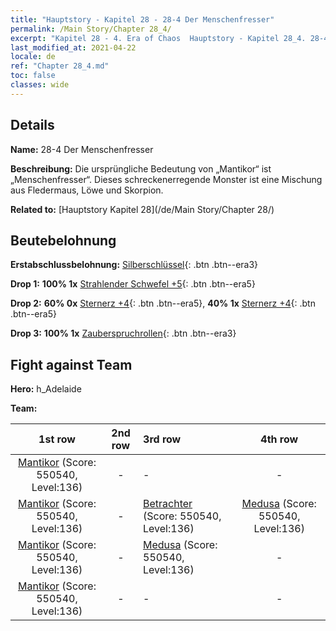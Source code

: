 ```yaml
---
title: "Hauptstory - Kapitel 28 - 28-4 Der Menschenfresser"
permalink: /Main Story/Chapter 28_4/
excerpt: "Kapitel 28 - 4. Era of Chaos  Hauptstory - Kapitel 28_4. 28-4 Der Menschenfresser"
last_modified_at: 2021-04-22
locale: de
ref: "Chapter 28_4.md"
toc: false
classes: wide
---
```


## Details

 **Name:** 28-4 Der Menschenfresser

 **Beschreibung:** Die ursprüngliche Bedeutung von „Mantikor“ ist „Menschenfresser“. Dieses schreckenerregende Monster ist eine Mischung aus Fledermaus, Löwe und Skorpion.

 **Related to:** [Hauptstory Kapitel 28](/de/Main Story/Chapter 28/)

## Beutebelohnung

 **Erstabschlussbelohnung:** [Silberschlüssel](/ItemsDE/con_693/){: .btn .btn--era3}

 **Drop 1:** **100% 1x** [Strahlender Schwefel +5](/ItemsDE/mat_99/){: .btn .btn--era5}

 **Drop 2:** **60% 0x** [Sternerz +4](/ItemsDE/mat_89/){: .btn .btn--era5}, **40% 1x** [Sternerz +4](/ItemsDE/mat_89/){: .btn .btn--era5}

 **Drop 3:** **100% 1x** [Zauberspruchrollen](/ItemsDE/con_694/){: .btn .btn--era3}


## Fight against Team
 **Hero:** h_Adelaide

 **Team:**


  | 1st row | 2nd row | 3rd row | 4th row |
  |:----:|:----:|:----|:----:|
  | [Mantikor](/de/units/Manticore/) (Score: 550540, Level:136)  | - | - | - |
  | [Mantikor](/de/units/Manticore/) (Score: 550540, Level:136)  | - | [Betrachter](/de/units/Beholder/) (Score: 550540, Level:136)  | [Medusa](/de/units/Medusa/) (Score: 550540, Level:136)  |
  | [Mantikor](/de/units/Manticore/) (Score: 550540, Level:136)  | - | [Medusa](/de/units/Medusa/) (Score: 550540, Level:136)  | - |
  | [Mantikor](/de/units/Manticore/) (Score: 550540, Level:136)  | - | - | - |


